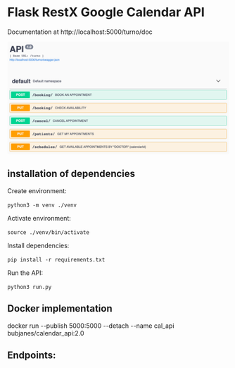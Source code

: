 # Flask RestX Google Calendar API
Documentation at http://localhost:5000/turno/doc

![APIs and Services](images/SwaggerFront.png)

## installation of dependencies

Create environment:

```python3 -m venv ./venv```

Activate environment:

```source ./venv/bin/activate```

Install dependencies:

```pip install -r requirements.txt```

Run the API:

```python3 run.py```

## Docker implementation

docker run --publish 5000:5000 --detach --name cal_api bubjanes/calendar_api:2.0

## Endpoints:

